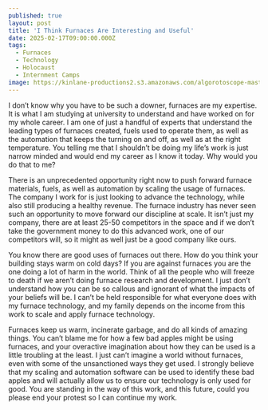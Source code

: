 ```yaml
---
published: true
layout: post
title: 'I Think Furnaces Are Interesting and Useful'
date: 2025-02-17T09:00:00.000Z
tags:
  - Furnaces
  - Technology
  - Holocaust
  - Internment Camps
image: https://kinlane-productions2.s3.amazonaws.com/algorotoscope-master/eugenics-memorial-to-the-jews-in-berlin-2.jpg
---
```

I don’t know why you have to be such a downer, furnaces are my expertise. It is what I am studying at university to understand and have worked on for my whole career. I am one of just a handful of experts that understand the leading types of furnaces created, fuels used to operate them, as well as the automation that keeps the turning on and off, as well as at the right temperature. You telling me that I shouldn’t be doing my life’s work is just narrow minded and would end my career as I know it today. Why would you do that to me?

There is an unprecedented opportunity right now to push forward furnace materials, fuels, as well as automation by scaling the usage of furnaces. The company I work for is just looking to advance the technology, while also still producing a healthy revenue. The furnace industry has never seen such an opportunity to move forward our discipline at scale. It isn’t just my company, there are at least 25-50 competitors in the space and if we don’t take the government money to do this advanced work, one of our competitors will, so it might as well just be a good company like ours.

You know there are good uses of furnaces out there. How do you think your building stays warm on cold days? If you are against furnaces you are the one doing a lot of harm in the world. Think of all the people who will freeze to death if we aren’t doing furnace research and development. I just don’t understand how you can be so callous and ignorant of what the impacts of your beliefs will be. I can’t be held responsible for what everyone does with my furnace technology, and my family depends on the income from this work to scale and apply furnace technology.

Furnaces keep us warm, incinerate garbage, and do all kinds of amazing things. You can’t blame me for how a few bad apples might be using furnaces, and your overactive imagination about how they can be used is a little troubling at the least. I just can’t imagine a world without furnaces, even with some of the unsanctioned ways they get used. I strongly believe that my scaling and automation software can be used to identify these bad apples and will actually allow us to ensure our technology is only used for good. You are standing in the way of this work, and this future, could you please end your protest so I can continue my work.


